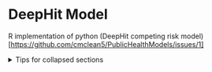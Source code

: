 # DeepHit Model
R implementation of python (DeepHit competing risk model)[https://github.com/cmclean5/PublicHealthModels/issues/1]


<details>

<summary>Tips for collapsed sections</summary>

### You can add a header

You can add text within a collapsed section. 

You can add an image or a code block, too.

```ruby
   puts "Hello World"
```

</details>


